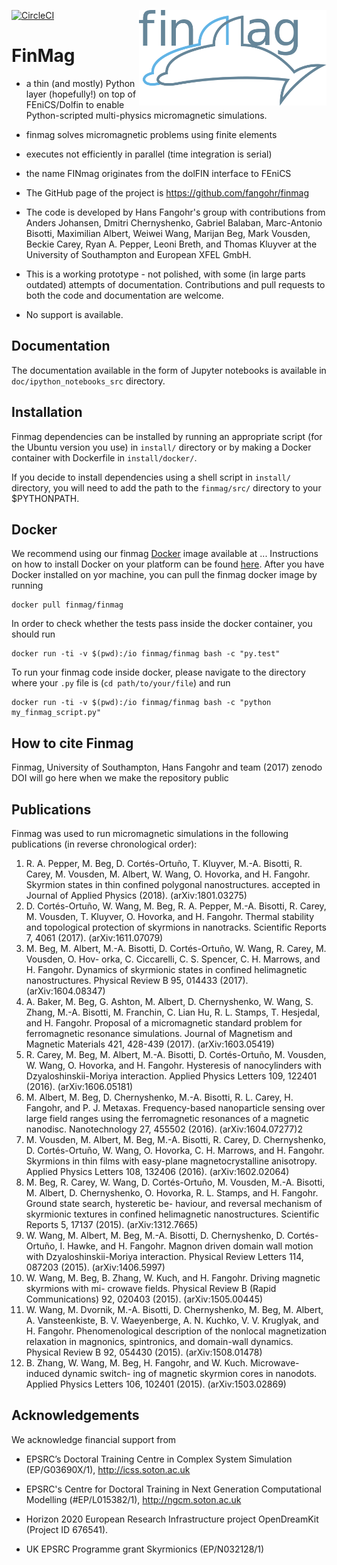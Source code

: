 [![CircleCI](https://circleci.com/gh/fangohr/finmag.svg?style=svg&circle-token=6e89ca6e2d8bb3dadd4ac9ec84bec71d91336f9c)](https://circleci.com/gh/fangohr/finmag)
<img src="dev/logos/finmag_logo.png" width="300" align="right">

FinMag
======

- a thin (and mostly) Python layer (hopefully!) on top of
FEniCS/Dolfin to enable Python-scripted multi-physics micromagnetic
simulations.

- finmag solves micromagnetic problems using finite elements

- executes not efficiently in parallel (time integration is serial)

- the name FINmag originates from the dolFIN interface to FEniCS

- The GitHub page of the project is https://github.com/fangohr/finmag

- The code is developed by Hans Fangohr's group with contributions from
  Anders Johansen, Dmitri Chernyshenko, Gabriel Balaban, Marc-Antonio
  Bisotti, Maximilian Albert, Weiwei Wang, Marijan Beg, Mark Vousden,
  Beckie Carey, Ryan A. Pepper, Leoni Breth, and Thomas Kluyver at the
  University of Southampton and European XFEL GmbH.

- This is a working prototype - not polished, with some (in large parts
  outdated) attempts of documentation. Contributions and pull requests
  to both the code and documentation are welcome.

- No support is available.


Documentation
-------------
The documentation available in the form of Jupyter notebooks is
available in `doc/ipython_notebooks_src` directory.


Installation
------------
Finmag dependencies can be installed by running an appropriate script
(for the Ubuntu version you use) in `install/` directory or by making
a Docker container with Dockerfile in `install/docker/`.

If you decide to install dependencies using a shell script in
`install/` directory, you will need to add the path to the
`finmag/src/` directory to your $PYTHONPATH.

Docker
------
We recommend using our finmag [Docker](https://www.docker.com) image available at ... Instructions on how to install Docker on your platform can be found [here](https://docs.docker.com/install/). After you have Docker installed on yor machine, you can pull the finmag docker image by running
```
docker pull finmag/finmag
```
In order to check whether the tests pass inside the docker container, you should run
```
docker run -ti -v $(pwd):/io finmag/finmag bash -c "py.test"
```
To run your finmag code inside docker, please navigate to the directory where your `.py` file is (`cd path/to/your/file`) and run
```
docker run -ti -v $(pwd):/io finmag/finmag bash -c "python my_finmag_script.py"
```

How to cite Finmag
------------------
Finmag, University of Southampton, Hans Fangohr and team (2017)
zenodo DOI will go here when we make the repository public

Publications
------------
Finmag was used to run micromagnetic simulations in the following publications (in reverse chronological order):

1. R. A. Pepper, M. Beg, D. Cortés-Ortuño, T. Kluyver, M.-A. Bisotti, R. Carey, M. Vousden,
M. Albert, W. Wang, O. Hovorka, and H. Fangohr. Skyrmion states in thin confined polygonal
nanostructures. accepted in Journal of Applied Physics (2018). (arXiv:1801.03275)
2. D. Cortés-Ortuño, W. Wang, M. Beg, R. A. Pepper, M.-A. Bisotti, R. Carey, M. Vousden, T.
Kluyver, O. Hovorka, and H. Fangohr. Thermal stability and topological protection of skyrmions
in nanotracks. Scientific Reports 7, 4061 (2017). (arXiv:1611.07079)
3. M. Beg, M. Albert, M.-A. Bisotti, D. Cortés-Ortuño, W. Wang, R. Carey, M. Vousden, O. Hov-
orka, C. Ciccarelli, C. S. Spencer, C. H. Marrows, and H. Fangohr. Dynamics of skyrmionic states
in confined helimagnetic nanostructures. Physical Review B 95, 014433 (2017). (arXiv:1604.08347)
4. A. Baker, M. Beg, G. Ashton, M. Albert, D. Chernyshenko, W. Wang, S. Zhang, M.-A. Bisotti,
M. Franchin, C. Lian Hu, R. L. Stamps, T. Hesjedal, and H. Fangohr. Proposal of a micromagnetic
standard problem for ferromagnetic resonance simulations. Journal of Magnetism and Magnetic
Materials 421, 428-439 (2017). (arXiv:1603.05419)
5. R. Carey, M. Beg, M. Albert, M.-A. Bisotti, D. Cortés-Ortuño, M. Vousden, W. Wang, O.
Hovorka, and H. Fangohr. Hysteresis of nanocylinders with Dzyaloshinskii-Moriya interaction.
Applied Physics Letters 109, 122401 (2016). (arXiv:1606.05181)
6. M. Albert, M. Beg, D. Chernyshenko, M.-A. Bisotti, R. L. Carey, H. Fangohr, and P. J. Metaxas.
Frequency-based nanoparticle sensing over large field ranges using the ferromagnetic resonances of
a magnetic nanodisc. Nanotechnology 27, 455502 (2016). (arXiv:1604.07277)2
7. M. Vousden, M. Albert, M. Beg, M.-A. Bisotti, R. Carey, D. Chernyshenko, D. Cortés-Ortuño,
W. Wang, O. Hovorka, C. H. Marrows, and H. Fangohr. Skyrmions in thin films with easy-plane
magnetocrystalline anisotropy. Applied Physics Letters 108, 132406 (2016). (arXiv:1602.02064)
8. M. Beg, R. Carey, W. Wang, D. Cortés-Ortuño, M. Vousden, M.-A. Bisotti, M. Albert, D.
Chernyshenko, O. Hovorka, R. L. Stamps, and H. Fangohr. Ground state search, hysteretic be-
haviour, and reversal mechanism of skyrmionic textures in confined helimagnetic nanostructures.
Scientific Reports 5, 17137 (2015). (arXiv:1312.7665)
9. W. Wang, M. Albert, M. Beg, M.-A. Bisotti, D. Chernyshenko, D. Cortés-Ortuño, I. Hawke, and
H. Fangohr. Magnon driven domain wall motion with Dzyaloshinskii-Moriya interaction. Physical
Review Letters 114, 087203 (2015). (arXiv:1406.5997)
10. W. Wang, M. Beg, B. Zhang, W. Kuch, and H. Fangohr. Driving magnetic skyrmions with mi-
crowave fields. Physical Review B (Rapid Communications) 92, 020403 (2015). (arXiv:1505.00445)
11. W. Wang, M. Dvornik, M.-A. Bisotti, D. Chernyshenko, M. Beg, M. Albert, A. Vansteenkiste, B.
V. Waeyenberge, A. N. Kuchko, V. V. Kruglyak, and H. Fangohr. Phenomenological description
of the nonlocal magnetization relaxation in magnonics, spintronics, and domain-wall dynamics.
Physical Review B 92, 054430 (2015). (arXiv:1508.01478)
12. B. Zhang, W. Wang, M. Beg, H. Fangohr, and W. Kuch. Microwave-induced dynamic switch-
ing of magnetic skyrmion cores in nanodots. Applied Physics Letters 106, 102401 (2015).
(arXiv:1503.02869)

Acknowledgements
----------------

We acknowledge financial support from

- EPSRC’s Doctoral Training Centre in Complex System Simulation
  (EP/G03690X/1), http://icss.soton.ac.uk

- EPSRC's Centre for Doctoral Training in Next Generation
Computational Modelling (#EP/L015382/1), http://ngcm.soton.ac.uk

- Horizon 2020 European Research Infrastructure project OpenDreamKit
  (Project ID 676541).

- UK EPSRC Programme grant Skyrmionics (EP/N032128/1)
